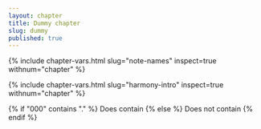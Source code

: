 ```yaml
---
layout: chapter
title: Dummy chapter
slug: dummy
published: true
---
```


{% include chapter-vars.html slug="note-names" inspect=true withnum="chapter" %}

{% include chapter-vars.html slug="harmony-intro" inspect=true withnum="chapter" %}


{% if "000" contains "." %}
  Does contain
{% else %}
  Does not contain
{% endif %}



